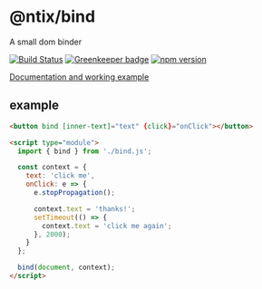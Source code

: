 # @ntix/bind

A small dom binder

[![Build Status](https://travis-ci.org/MrAntix/bind.svg?branch=master)](https://travis-ci.org/MrAntix/bind) [![Greenkeeper badge](https://badges.greenkeeper.io/MrAntix/bind.svg)](https://greenkeeper.io/)
[![npm version](https://badge.fury.io/js/%40ntix%2Fbind.svg)](https://badge.fury.io/js/%40ntix%2Fbind)

[Documentation and working example](https://mrantix.github.io/bind/)

## example

```html
<button bind [inner-text]="text" {click}="onClick"></button>

<script type="module">
  import { bind } from './bind.js';

  const context = {
    text: 'click me',
    onClick: e => {
      e.stopPropagation();

      context.text = 'thanks!';
      setTimeout(() => {
        context.text = 'click me again';
      }, 2000);
    }
  };

  bind(document, context);
</script>
```
